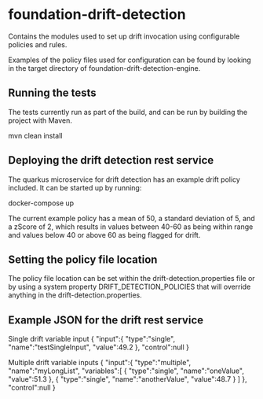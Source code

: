 # foundation-drift-detection

Contains the modules used to set up drift invocation using configurable policies and rules. 

Examples of the policy files used for configuration can be found by looking in the target directory of foundation-drift-detection-engine.

## Running the tests
The tests currently run as part of the build, and can be run by building the project with Maven.

mvn clean install

## Deploying the drift detection rest service
The quarkus microservice for drift detection has an example drift policy included. It can be started up by running:

docker-compose up

The current example policy has a mean of 50, a standard deviation of 5, and a zScore of 2, which results in values between
40-60 as being within range and values below 40 or above 60 as being flagged for drift. 

## Setting the policy file location
The policy file location can be set within the drift-detection.properties file or by using a system property DRIFT_DETECTION_POLICIES that will override anything in the drift-detection.properties. 

## Example JSON for the drift rest service

Single drift variable input
{
   "input":{
      "type":"single",
      "name":"testSingleInput",
      "value":49.2
   },
   "control":null
}

Multiple drift variable inputs
{
   "input":{
      "type":"multiple",
      "name":"myLongList",
      "variables":[
         {
            "type":"single",
            "name":"oneValue",
            "value":51.3
         },
         {
            "type":"single",
            "name":"anotherValue",
            "value":48.7
         }
      ]
   },
   "control":null
}